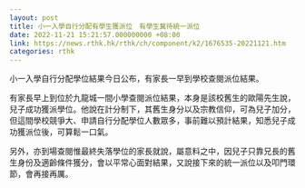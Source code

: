 ```yaml
---
layout: post
title: 小一入學自行分配有學生獲派位　有學生冀待統一派位
date: 2022-11-21 15:21:57.000000000 +08:00
link: https://news.rthk.hk/rthk/ch/component/k2/1676535-20221121.htm
categories: rthk
---
```


小一入學自行分配學位結果今日公布，有家長一早到學校查閱派位結果。

有家長早上到位於九龍城一間小學查閱派位結果，本身是該校舊生的歐陽先生說，兒子成功獲派學位。他說在計分制下，其舊生身分以及宗教信仰，可為兒子加分，但這間學校競爭大、申請自行分配學位人數眾多，事前難以預計結果，知悉兒子成功獲派位後，可算鬆一口氣。
 
另外，亦到場查閱惟最終失落學位的家長就說，屬意料之中，因兒子只靠兄長的舊生身份及適齡條件獲分，會以平常心面對結果，又說接下來的統一派位以及叩門環節，會再接再厲。
